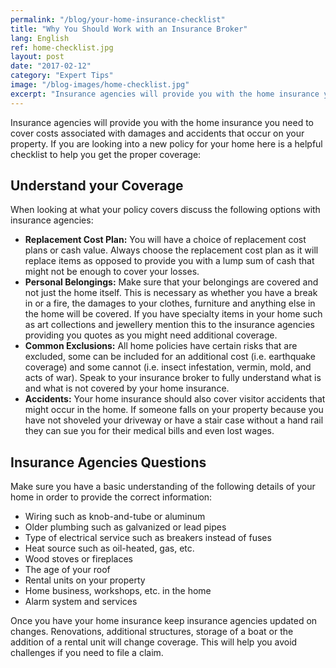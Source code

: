 ```yaml
---
permalink: "/blog/your-home-insurance-checklist"
title: "Why You Should Work with an Insurance Broker"
lang: English
ref: home-checklist.jpg
layout: post
date: "2017-02-12"
category: "Expert Tips"
image: "/blog-images/home-checklist.jpg"
excerpt: "Insurance agencies will provide you with the home insurance you need to cover costs associated with damages and accidents that occur on your property."
---
```


Insurance agencies will provide you with the home insurance you need to cover costs associated with damages and accidents that occur on your property. If you are looking into a new policy for your home here is a helpful checklist to help you get the proper coverage:

## Understand your Coverage
When looking at what your policy covers discuss the following options with insurance agencies:

- **Replacement Cost Plan:** You will have a choice of replacement cost plans or cash value. Always choose the replacement cost plan as it will replace items as opposed to provide you with a lump sum of cash that might not be enough to cover your losses.
- **Personal Belongings:** Make sure that your belongings are covered and not just the home itself. This is necessary as whether you have a break in or a fire, the damages to your clothes, furniture and anything else in the home will be covered. If you have specialty items in your home such as art collections and jewellery mention this to the insurance agencies providing you quotes as you might need additional coverage.
- **Common Exclusions:** All home policies have certain risks that are excluded, some can be included for an additional cost (i.e. earthquake coverage) and some cannot (i.e. insect infestation, vermin, mold, and acts of war). Speak to your insurance broker to fully understand what is and what is not covered by your home insurance.
- **Accidents:** Your home insurance should also cover visitor accidents that might occur in the home. If someone falls on your property because you have not shoveled your driveway or have a stair case without a hand rail they can sue you for their medical bills and even lost wages.

## Insurance Agencies Questions
Make sure you have a basic understanding of the following details of your home in order to provide the correct information:

- Wiring such as knob-and-tube or aluminum
- Older plumbing such as galvanized or lead pipes
- Type of electrical service such as breakers instead of fuses
- Heat source such as oil-heated, gas, etc.
- Wood stoves or fireplaces
- The age of your roof
- Rental units on your property
- Home business, workshops, etc. in the home
- Alarm system and services

Once you have your home insurance keep insurance agencies updated on changes. Renovations, additional structures, storage of a boat or the addition of a rental unit will change coverage. This will help you avoid challenges if you need to file a claim.